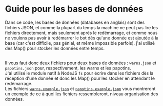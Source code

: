 # Guide pour les bases de données

Dans ce code, les bases de données (databases en anglais) sont des fichiers JSON, et comme la plupart du temps la machine ne peut pas lire les fichiers directement, mais seulement après le redémarrage, et comme nous ne voulons pas avoir à redémarrer le bot dès qu'une donnée est ajoutée à la base (car c'est difficile, pas génial, et même impossible parfois), j'ai utilisé des Map() pour stocker les données entre temps. <br /> <br />

Il vous faut donc deux fichiers pour deux bases de données : `warns.json` et `papotins.json` pour, respectivement, les warns et les papotins. <br />J'ai utilisé le module natif à NodeJS `fs` pour écrire dans les fichiers dès la réception d'une donnée et donc les Map() pour les stocker en attendant le redémarrage. <br />Les fichiers [`warns.example.json`](https://github.com/Nino-fr/coda-bot/blob/v2/databases/warns.example.json) et [`papotins.example.json`](https://github.com/Nino-fr/coda-bot/blob/v2/databases/papotins.example.json) vous montreront un exemple de ce à quoi les fichiers ressembleront, niveau organisation des données.
